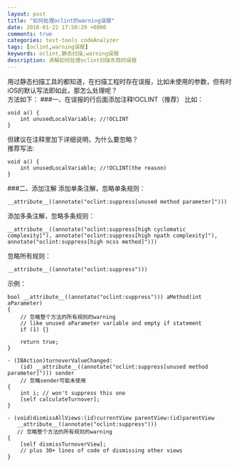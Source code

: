 ```yaml
---
layout: post
title: "如何处理oclint的warning误报"
date: 2016-01-22 17:50:29 +0800
comments: true
categories: test-tools codeAnalyzer
tags: [oclint,warning误报]
keywords: oclint,静态扫描,warning误报
description: 讲解如何处理oclint扫描东西的误报
---
```

用过静态扫描工具的都知道，在扫描工程时存在误报，比如未使用的参数，但有时iOS的默认写法即如此，那怎么处理呢？</br>方法如下：
###一、在误报的行后面添加注释!OCLINT（推荐）
比如：
```
void a() {
    int unusedLocalVariable; //!OCLINT
}
```
但建议在注释里加下详细说明，为什么要忽略？</br>
推荐写法:
```
void a() {
    int unusedLocalVariable; //!OCLINT(the reason)
}
```
###二、添加注解
添加单条注解，忽略单条规则：
```
__attribute__((annotate("oclint:suppress[unused method parameter]")))
```
添加多条注解，忽略多条规则：
```
__attribute__((annotate("oclint:suppress[high cyclomatic complexity]"), annotate("oclint:suppress[high npath complexity]"), annotate("oclint:suppress[high ncss method]")))
```
忽略所有规则：
```
__attribute__((annotate("oclint:suppress")))
```
示例：
```
bool __attribute__((annotate("oclint:suppress"))) aMethod(int aParameter)
{
    // 忽略整个方法的所有规则的warning
    // like unused aParameter variable and empty if statement
    if (1) {}

    return true;
}

- (IBAction)turnoverValueChanged:
    (id) __attribute__((annotate("oclint:suppress[unused method parameter]"))) sender
    // 忽略sender可能未使用
{
    int i; // won't suppress this one
    [self calculateTurnover];
}

- (void)dismissAllViews:(id)currentView parentView:(id)parentView
   __attribute__((annotate("oclint:suppress")))
   // 忽略整个方法的所有规则的warning
{
    [self dismissTurnoverView];
    // plus 30+ lines of code of dismissing other views
}
```





